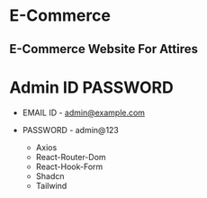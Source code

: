 # E-Commerce
## E-Commerce Website For Attires

# Admin ID PASSWORD 
- EMAIL ID - admin@example.com
- PASSWORD - admin@123


  - Axios
  - React-Router-Dom
  - React-Hook-Form
  - Shadcn
  - Tailwind
